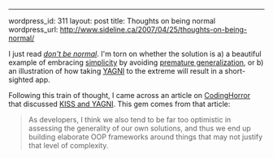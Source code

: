 --- 
wordpress_id: 311
layout: post
title: Thoughts on being normal
wordpress_url: http://www.sideline.ca/2007/04/25/thoughts-on-being-normal/

<p>I just read <em><a href="http://giantrobots.thoughtbot.com/2007/4/24/don-t-be-normal">don't be normal</a></em>.  I'm torn on whether the solution is a) a beautiful example of embracing <a href="http://en.wikipedia.org/wiki/KISS_Principle">simplicity</a> by avoiding <a href="http://haacked.com/archive/2005/09/19/10231.aspx">premature generalization</a>, or b) an illustration of how taking <a href="http://c2.com/cgi/wiki?YouArentGonnaNeedIt">YAGNI</a> to the extreme will result in a short-sighted app.</p>

<p>Following this train of thought, I came across an article on <a href="http://www.codinghorror.com">CodingHorror</a> that discussed <a href="http://www.codinghorror.com/blog/archives/000111.html">KISS and YAGNI</a>.  This gem comes from that article:</p>
<blockquote>As developers, I think we also tend to be far too optimistic in assessing the generality of our own solutions, and thus we end up building elaborate OOP frameworks around things that may not justify that level of complexity.</blockquote>
